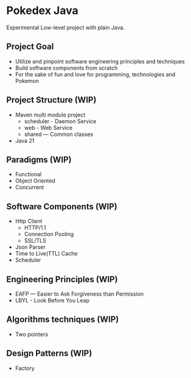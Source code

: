 # Pokedex Java

Experimental Low-level project with plain Java.

## Project Goal

- Utilize and pinpoint software engineering principles and techniques
- Build software components from scratch
- For the sake of fun and love for programming, technologies and Pokemon

## Project Structure (WIP)

- Maven multi module project
    - scheduler - Daemon Service
    - web - Web Service
    - shared — Common classes
- Java 21

## Paradigms (WIP)

- Functional
- Object Oriented
- Concurrent

## Software Components (WIP)

- Http Client
    - HTTP/1.1
    - Connection Pooling
    - SSL/TLS
- Json Parser
- Time to Live(TTL) Cache
- Scheduler

## Engineering Principles (WIP)

- EAFP — Easier to Ask Forgiveness than Permission
- LBYL - Look Before You Leap

## Algorithms techniques (WIP)

- Two pointers

## Design Patterns (WIP)

- Factory